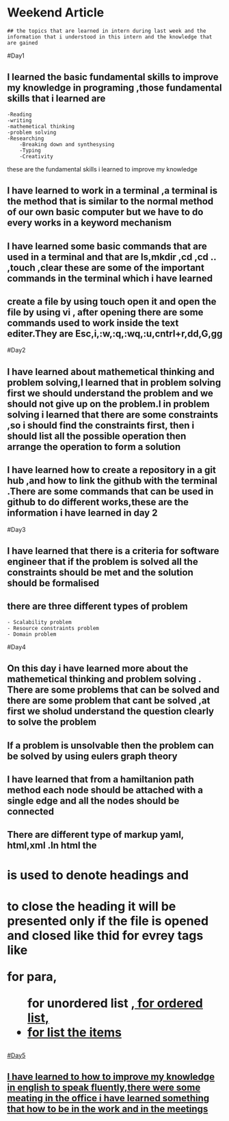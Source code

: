 # Weekend Article
	## the topics that are learned in intern during last week and the information that i understood in this intern and the knowledge that are gained 

#Day1 

 ## I learned the basic fundamental skills to improve my knowledge in programing ,those fundamental skills that i learned are
	-Reading
	-writing
	-mathemetical thinking
	-problem solving
	-Researching
        -Breaking down and synthesysing
        -Typing
        -Creativity
these are the fundamental skills i learned to improve my knowledge

 ## I have learned to work in a terminal ,a terminal is the method that is similar to the normal method of our own basic computer but we have to do every works in a keyword mechanism
 ## I have learned some basic commands that are used in a terminal and that are ls,mkdir ,cd ,cd .. ,touch ,clear these are some of the important commands in the terminal which i have learned
 ##  create a file by using touch open it and open the file by using vi , after opening there are some commands used to work inside the text editer.They are Esc,i,:w,:q,:wq,:u,cntrl+r,dd,G,gg

#Day2

  ## I have learned about mathemetical thinking and problem solving,I learned that in problem solving first we should understand the problem and we should not give up on the problem.I in problem solving i learned that there are some constraints  ,so i should find the constraints first, then i should list all the possible operation then arrange the operation to form a solution
  ## I have learned how to create a repository in a git hub ,and how to link the github with the terminal .There are some commands that can be used in github to do different works,these are the information i have learned in day 2

#Day3

 ## I have learned that there is a criteria for software engineer that if the problem is solved all the constraints should be met and the solution should be formalised
 ## there are three different types of problem 
	- Scalability problem 
	- Resource constraints problem
	- Domain problem

#Day4 

 ## On this day i have learned more about the mathemetical thinking and problem solving . There are some problems that can be solved and there are some problem that cant be solved ,at first we sholud understand the question clearly to solve the problem
 ## If a problem is unsolvable then the problem can be solved by using eulers graph theory
 ## I have learned that from a hamiltanion path method each node should be attached with a single edge and all the nodes should be connected
 ## There are different  type of markup yaml, html,xml .In html the <h1> is used to denote headings and <h1/> to close the heading it will be presented only if the file is opened and closed like thid for evrey tags like <p> for para,<ul> for unordered list ,<u> for ordered list,<li> for list the items

#Day5 

 ## I have learned to how to improve my knowledge in english to speak fluently,there were some meating in the office  i have learned something that how to be in the work and in the meetings




  
